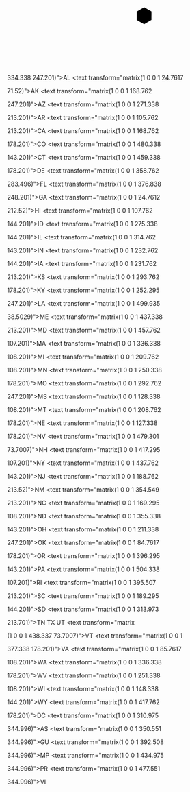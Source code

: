 

<svg aria-labelledby="title desc" enable-background="/portals/1/new 0 0 540 374.4" height="374.4px" id="map" ns1:xmlns:xml="http://www.w3.org/XML/1998/namespace" role="presentation" version="1.1" viewBox="0 0 540 374.4" width="540px" x="0px" xml:space="preserve" xmlns="http://www.w3.org/2000/svg" xmlns:ns1="" xmlns:xml="http://www.w3.org/XML/1998/namespace" y="0px"> <desc id="desc">Longer descriptiont than title</desc><text transform="matrix(1 0 0 1 98.291 35.6626)"> <tspan fill="#888888" font-family="'MyriadPro-Regular'" font-size="22" x="0" y="0"></tspan></text> <g id="AL"> <polygon points="343.474,264.414 325.088,253.844 325.126,232.637 343.551,222 361.937,232.57 361.897,253.777"></polygon> <text transform="matrix(1 0 0 1 

334.338 247.201)">AL</text></g> <g id="AK"> <polygon points="34.474,88.414 16.088,77.844 16.126,56.637 34.551,46 52.936,56.571 52.898,77.777"></polygon> <text transform="matrix(1 0 0 1 24.7617 

71.52)">AK</text></g> <g id="AZ"> <polygon points="177.474,264.414 159.088,253.844 159.126,232.637 177.551,222 195.936,232.57 195.898,253.777"></polygon> <text transform="matrix(1 0 0 1 168.762 

247.201)">AZ</text></g> <g id="AR"> <polygon points="280.474,229.414 262.088,218.844 262.126,197.637 280.551,187 298.937,197.57 298.897,218.777"></polygon> <text transform="matrix(1 0 0 1 271.338 

213.201)">AR</text></g> <g id="CA"> <polygon points="115.474,229.414 97.088,218.844 97.126,197.637 115.551,187 133.936,197.57 133.898,218.777"></polygon> <text transform="matrix(1 0 0 1 105.762 

213.201)">CA</text></g> <g id="CO"> <polygon points="177.474,194.414 159.088,183.844 159.126,162.637 177.551,152 195.936,162.571 195.898,183.778"></polygon> <text transform="matrix(1 0 0 1 168.762 

178.201)">CO</text></g> <g id="CT"> <polygon points="486.474,158.414 468.088,147.844 468.126,126.637 486.551,116 504.937,126.571 504.897,147.778"></polygon> <text transform="matrix(1 0 0 1 480.338 

143.201)">CT</text></g> <g id="DE"> <polygon points="466.474,193.414 448.088,182.844 448.126,161.637 466.551,151 484.937,161.571 484.897,182.778"></polygon> <text transform="matrix(1 0 0 1 459.338 

178.201)">DE</text></g> <g id="FL"> <polygon points="363.474,300.414 345.088,289.844 345.126,268.637 363.551,258 381.937,268.57 381.897,289.777"></polygon> <text transform="matrix(1 0 0 1 358.762 

283.496)">FL</text></g> <g id="GA"> <polygon points="384.474,264.414 366.088,253.844 366.126,232.637 384.551,222 402.937,232.57 402.897,253.777"></polygon> <text transform="matrix(1 0 0 1 376.838 

248.201)">GA</text></g> <g id="HI"> <polygon points="31.474,230.414 13.088,219.844 13.126,198.637 31.551,188 49.936,198.57 49.898,219.777"></polygon> <text transform="matrix(1 0 0 1 24.7612 

212.52)">HI</text></g> <g id="ID"> <polygon points="114.474,159.414 96.088,148.844 96.126,127.637 114.551,117 132.936,127.571 132.898,148.778"></polygon> <text transform="matrix(1 0 0 1 107.762 

144.201)">ID</text></g> <g id="IL"> <polygon points="279.474,158.414 261.088,147.844 261.126,126.637 279.551,116 297.937,126.571 297.897,147.778"></polygon> <text transform="matrix(1 0 0 1 275.338 

144.201)">IL</text></g> <g id="IN"> <polygon points="321.474,159.414 303.088,148.844 303.126,127.637 321.551,117 339.937,127.571 339.897,148.778"></polygon> <text transform="matrix(1 0 0 1 314.762 

143.201)">IN</text></g> <g id="IA"> <polygon points="238.474,159.414 220.088,148.844 220.126,127.637 238.551,117 256.937,127.571 256.897,148.778"></polygon> <text transform="matrix(1 0 0 1 232.762 

144.201)">IA</text></g> <g id="KS"> <polygon points="239.474,229.414 221.088,218.844 221.126,197.637 239.551,187 257.937,197.57 257.897,218.777"></polygon> <text transform="matrix(1 0 0 1 231.762 

213.201)">KS</text></g> <g id="KY"> <polygon points="301.474,194.414 283.088,183.844 283.126,162.637 301.551,152 319.937,162.571 319.897,183.778"></polygon> <text transform="matrix(1 0 0 1 293.762 

178.201)">KY</text></g> <g id="LA"> <polygon points="260.474,264.414 242.088,253.844 242.126,232.637 260.551,222 278.937,232.57 278.897,253.777"></polygon> <text transform="matrix(1 0 0 1 252.295 

247.201)">LA</text></g> <g id="ME"> <polygon points="509.474,55.414 491.088,44.844 491.126,23.637 509.551,13 527.937,23.571 527.897,44.778"></polygon> <text transform="matrix(1 0 0 1 499.935 

38.5029)">ME</text></g> <g id="MD"> <polygon points="446.474,229.414 428.088,218.844 428.126,197.637 446.551,187 464.937,197.57 464.897,218.777"></polygon> <text transform="matrix(1 0 0 1 437.338 

213.201)">MD</text></g> <g id="MA"> <polygon points="467.474,124.414 449.088,113.844 449.126,92.637 467.551,82 485.937,92.571 485.897,113.778"></polygon> <text transform="matrix(1 0 0 1 457.762 

107.201)">MA</text></g> <g id="MI"> <polygon points="343.474,124.414 325.088,113.844 325.126,92.637 343.551,82 361.937,92.571 361.897,113.778"></polygon> <text transform="matrix(1 0 0 1 336.338 

108.201)">MI</text></g> <g id="MN"> <polygon points="218.474,124.414 200.088,113.844 200.126,92.637 218.551,82 236.936,92.571 236.898,113.778"></polygon> <text transform="matrix(1 0 0 1 209.762 

108.201)">MN</text></g> <g id="MO"> <polygon points="260.474,194.414 242.088,183.844 242.126,162.637 260.551,152 278.937,162.571 278.897,183.778"></polygon> <text transform="matrix(1 0 0 1 250.338 

178.201)">MO</text></g> <g id="MS"> <polygon points="301.474,264.414 283.088,253.844 283.126,232.637 301.551,222 319.937,232.57 319.897,253.777"></polygon> <text transform="matrix(1 0 0 1 292.762 

247.201)">MS</text></g> <g id="MT"> <polygon points="135.474,124.414 117.088,113.844 117.126,92.637 135.551,82 153.936,92.571 153.898,113.778"></polygon> <text transform="matrix(1 0 0 1 128.338 

108.201)">MT</text></g> <g id="NE"> <polygon points="218.474,194.414 200.088,183.844 200.126,162.637 218.551,152 236.937,162.571 236.897,183.778"></polygon> <text transform="matrix(1 0 0 1 208.762 

178.201)">NE</text></g> <g id="NV"> <polygon points="135.474,194.414 117.088,183.844 117.126,162.637 135.551,152 153.936,162.571 153.898,183.778"></polygon> <text transform="matrix(1 0 0 1 127.338 

178.201)">NV</text></g> <g id="NH"> <polygon points="487.474,89.414 469.088,78.844 469.126,57.637 487.551,47 505.937,57.571 505.897,78.778"></polygon> <text transform="matrix(1 0 0 1 479.301 

73.7007)">NH</text></g> <g id="NY"> <polygon points="426.474,124.414 408.088,113.844 408.126,92.637 426.551,82 444.937,92.571 444.897,113.778"></polygon> <text transform="matrix(1 0 0 1 417.295 

107.201)">NY</text></g> <g id="NJ"> <polygon points="445.474,159.414 427.088,148.844 427.126,127.637 445.551,117 463.937,127.571 463.897,148.778"></polygon> <text transform="matrix(1 0 0 1 437.762 

143.201)">NJ</text></g> <g id="NM"> <polygon points="198.474,229.414 180.088,218.844 180.126,197.637 198.551,187 216.936,197.57 216.898,218.777"></polygon> <text transform="matrix(1 0 0 1 188.762 

213.52)">NM</text></g> <g id="NC"> <polygon points="363.474,229.414 345.088,218.844 345.126,197.637 363.551,187 381.937,197.57 381.897,218.777"></polygon> <text transform="matrix(1 0 0 1 354.549 

213.201)">NC</text></g> <g id="ND"> <polygon points="177.474,124.414 159.088,113.844 159.126,92.637 177.551,82 195.936,92.571 195.898,113.778"></polygon> <text transform="matrix(1 0 0 1 169.295 

108.201)">ND</text></g> <g id="OH"> <polygon points="362.474,159.414 344.088,148.844 344.126,127.637 362.551,117 380.937,127.571 380.897,148.778"></polygon> <text transform="matrix(1 0 0 1 355.338 

143.201)">OH</text></g> <g id="OK"> <polygon points="218.474,264.414 200.088,253.844 200.126,232.637 218.551,222 236.936,232.57 236.898,253.777"></polygon> <text transform="matrix(1 0 0 1 211.338 

247.201)">OK</text></g> <g id="OR"> <polygon points="94.474,194.414 76.088,183.844 76.126,162.637 94.551,152 112.936,162.571 112.898,183.778"></polygon> <text transform="matrix(1 0 0 1 84.7617 

178.201)">OR</text></g> <g id="PA"> <polygon points="404.474,159.414 386.088,148.844 386.126,127.637 404.551,117 422.937,127.571 422.897,148.778"></polygon> <text transform="matrix(1 0 0 1 396.295 

143.201)">PA</text></g> <g id="RI"> <polygon points="509.474,124.414 491.088,113.844 491.126,92.637 509.551,82 527.937,92.571 527.897,113.778"></polygon> <text transform="matrix(1 0 0 1 504.338 

107.201)">RI</text></g> <g id="SC"> <polygon points="405.474,229.414 387.088,218.844 387.126,197.637 405.551,187 423.937,197.57 423.897,218.777"></polygon> <text transform="matrix(1 0 0 1 395.507 

213.201)">SC</text></g> <g id="SD"> <polygon points="197.474,159.414 179.088,148.844 179.126,127.637 197.551,117 215.936,127.571 215.898,148.778"></polygon> <text transform="matrix(1 0 0 1 189.295 

144.201)">SD</text></g> <g id="TN"> <polygon points="322.474,229.414 304.088,218.844 304.126,197.637 322.551,187 340.937,197.57 340.897,218.777"></polygon> <text transform="matrix(1 0 0 1 313.973 

213.701)">TN</text></g><g id="TX"><polygon points="238.474,299.414 220.088,288.844 220.126,267.637 238.551,257 256.936,267.57 256.898,288.777"></polygon> <text font-family="'Arial'" font-size="14" transform="matrix(1 0 0 1 231.338 283.727)">TX</text></g> <g id="UT"> <polygon points="156.474,229.414 138.088,218.844 138.126,197.637 156.551,187 174.936,197.57 174.898,218.777"></polygon> <text transform="matrix(1 0 0 1 148.338 213.201)">UT</text></g> <g id="VT"> <polygon points="446.474,89.414 428.088,78.844 428.126,57.637 446.551,47 464.937,57.571 464.897,78.778"></polygon> <text transform="matrix

(1 0 0 1 438.337 73.7007)">VT</text></g> <g id="VA"> <polygon points="384.474,194.414 366.088,183.844 366.126,162.637 384.551,152 402.937,162.571 402.897,183.778"></polygon> <text transform="matrix(1 0 0 1 

377.338 178.201)">VA</text></g> <g id="WA"> <polygon points="94.474,124.414 76.088,113.844 76.126,92.637 94.551,82 112.936,92.571 112.898,113.778"></polygon> <text transform="matrix(1 0 0 1 85.7617 

108.201)">WA</text></g> <g id="WV"> <polygon points="342.474,194.414 324.088,183.844 324.126,162.637 342.551,152 360.937,162.571 360.897,183.778"></polygon> <text transform="matrix(1 0 0 1 336.338 

178.201)">WV</text></g> <g id="WI"> <polygon points="259.474,123.414 241.088,112.844 241.126,91.637 259.551,81 277.937,91.571 277.897,112.778"></polygon> <text transform="matrix(1 0 0 1 251.338 

108.201)">WI</text></g> <g id="WY"> <polygon points="155.474,159.414 137.088,148.844 137.126,127.637 155.551,117 173.936,127.571 173.898,148.778"></polygon> <text transform="matrix(1 0 0 1 148.338 

144.201)">WY</text></g> <g id="DC"> <polygon points="425.474,194.414 407.088,183.844 407.126,162.637 425.551,152 443.937,162.571 443.897,183.778"></polygon> <text transform="matrix(1 0 0 1 417.762 

178.201)">DC</text></g><g id="AS"> <polygon points="318.474,361.414 300.088,350.844 300.126,329.637 318.551,319 336.937,329.57 336.897,350.777"></polygon> <text transform="matrix(1 0 0 1 310.975 

344.996)">AS</text></g><g id="GU"> <polygon points="359.474,361.414 341.088,350.844 341.126,329.637 359.551,319 377.937,329.57 377.897,350.777"></polygon> <text transform="matrix(1 0 0 1 350.551 

344.996)">GU</text></g> <g id="MP"><polygon points="401.474,361.414 383.088,350.844 383.126,329.637 401.551,319 419.937,329.57 419.897,350.777"></polygon> <text transform="matrix(1 0 0 1 392.508 

344.996)">MP</text></g> <g id="PR"><polygon points="442.474,361.414 424.088,350.844 424.126,329.637 442.551,319 460.937,329.57 460.897,350.777"></polygon> <text transform="matrix(1 0 0 1 434.975 

344.996)">PR</text></g><g id="VI"> <polygon points="483.474,360.414 465.088,349.844 465.126,328.637 483.551,318 501.937,328.57 501.897,349.777"></polygon> <text transform="matrix(1 0 0 1 477.551 

344.996)">VI</text></g> </svg>
<!--stackedit_data:
eyJoaXN0b3J5IjpbLTExMDk0NTgwODhdfQ==
-->
